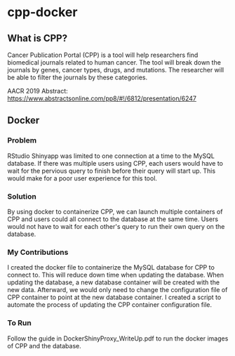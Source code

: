 # cpp-docker

## What is CPP?
Cancer Publication Portal (CPP) is a tool will help researchers find biomedical journals related to human cancer. The tool will break down the journals by genes, cancer types, drugs, and mutations. The researcher will be able to filter the journals by these categories.

AACR 2019 Abstract: https://www.abstractsonline.com/pp8/#!/6812/presentation/6247

## Docker

### Problem
RStudio Shinyapp was limited to one connection at a time to the MySQL database. If there was multiple users using CPP, each users would have to wait for the pervious query to finish before their query will start up. This would make for a poor user experience for this tool.

### Solution
By using docker to containerize CPP, we can launch multiple containers of CPP and users could all connect to the database at the same time. Users would not have to wait for each other's query to run their own query on the database.

### My Contributions
I created the docker file to containerize the MySQL database for CPP to connect to. This will reduce down time when updating the database. When updating the database, a new database container will be created with the new data. Afterward, we would only need to change the configuration file of CPP container to point at the new database container. I created a script to automate the process of updating the CPP container configuration file.

### To Run
Follow the guide in DockerShinyProxy_WriteUp.pdf to run the docker images of CPP and the database.

